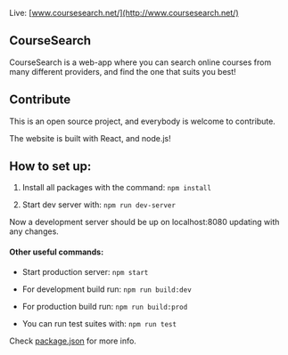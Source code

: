 Live: [www.coursesearch.net/](http://www.coursesearch.net/)

## CourseSearch

CourseSearch is a web-app where you can search online courses from many different providers, and find the one that suits you best!

## Contribute

This is an open source project, and everybody is welcome to contribute.

The website is built with React, and node.js!

## How to set up:

1. Install all packages with the command:
```npm install```

2. Start dev server with:
```npm run dev-server```

Now a development server should be up on localhost:8080 updating with any changes.

#### Other useful commands:

* Start production server:
```npm start```

* For development build run:
```npm run build:dev```

* For production build run:
```npm run build:prod```

* You can run test suites with:
```npm run test```

Check [package.json](./package.json) for more info.
